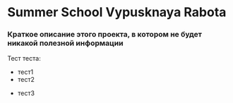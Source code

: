 # Summer School Vypusknaya Rabota
### Краткое описание этого проекта, в котором не будет никакой полезной информации

Тест теста:
- тест1
- тест2
* тест3
